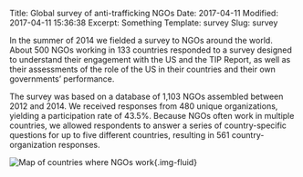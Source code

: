 Title: Global survey of anti-trafficking NGOs
Date: 2017-04-11
Modified: 2017-04-11 15:36:38
Excerpt: Something
Template: survey
Slug: survey

In the summer of 2014 we fielded a survey to NGOs around the world. About 500
NGOs working in 133 countries responded to a survey designed to understand
their engagement with the US and the TIP Report, as well as their assessments
of the role of the US in their countries and their own governments’
performance.

The survey was based on a database of 1,103 NGOs assembled between 2012 and
2014. We received responses from 480 unique organizations, yielding a
participation rate of 43.5%. Because NGOs often work in multiple
countries, we allowed respondents to answer a series of country-specific
questions for up to five different countries, resulting in 561 country-organization responses.

![Map of countries where NGOs work](/files/images/survey_work_map.png){.img-fluid}
